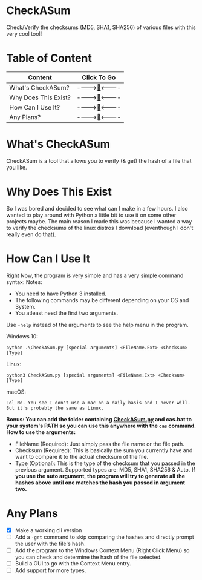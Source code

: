 
# CheckASum
Check/Verify the checksums (MD5, SHA1, SHA256) of various files with this very cool tool!
# Table of Content
|Content|Click To Go|
|--|--|
|What's CheckASum?|---->[🔽](#What's-CheckASum)<----|
|Why Does This Exist?|---->[🔽](#Why-Does-This-Exist)<----|
|How Can I Use It?|---->[🔽](#How-Can-I-Use-It)<----|
|Any Plans?|---->[🔽](#Any-Plans)<----|
# What's CheckASum
CheckASum is a tool that allows you to verify (& get) the hash of a file that you like.
# Why Does This Exist
So I was bored and decided to see what can I make in a few hours. I also wanted to play around with Python a little bit to use it on some other projects maybe. The main reason I made this was because I wanted a way to verify the checksums of the linux distros I download (eventhough I don't really even do that).
# How Can I Use It
Right Now, the program is very simple and has a very simple command syntax:
Notes:
 - You need to have Python 3 installed.
 - The following commands may be different depending on your OS and System.
 - You atleast need the first two arguments.

Use `-help` instead of the arguments to see the help menu in the program.

Windows 10:

    python .\CheckASum.py [special arguments] <FileName.Ext> <Checksum> [Type]
Linux:

    python3 CheckASum.py [special arguments] <FileName.Ext> <Checksum> [Type]
macOS:

    Lol No. You see I don't use a mac on a daily basis and I never will. But it's probably the same as Linux.
 **Bonus: You can add the folder containing [CheckASum.py](https://github.com/Its-pedram/CheckASum/blob/main/CheckASum/CheckASum.py) and cas.bat to your system's PATH so you can use this anywhere with the `cas` command.**
**How to use the arguments:**

 - FileName (Required): Just simply pass the file name or the file path.
 - Checksum (Required): This is basically the sum you currently have and want to compare it to the actual checksum of the file.
 - Type (Optional): This is the type of the checksum that you passed in the previous argument. Supported types are: MD5, SHA1, SHA256 & Auto.
 **If you use the auto argument, the program will try to generate all the hashes above until one matches the hash you passed in argument two.**
 # Any Plans
 
 - [x] Make a working cli version 
 - [ ] Add a `-get` command to skip comparing the hashes and directly prompt the user with the file's hash.
 - [ ] Add the program to the Windows Context Menu (Right Click Menu) so you can check and determine the hash of the file selected.
 - [ ] Build a GUI to go with the Context Menu entry.
 - [ ] Add support for more types.
